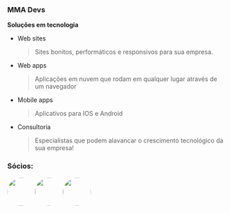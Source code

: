 ### MMA Devs
**Soluções em tecnologia**

 - Web sites
   > Sites bonitos, performáticos e responsivos para sua empresa.
 - Web apps
   > Aplicações em nuvem que rodam em qualquer lugar através de um navegador
 - Mobile apps
   > Aplicativos para IOS e Android
 - Consultoria
   > Especialistas que podem alavancar o crescimento tecnológico da sua empresa!

### Sócios:
<div style="display:flex;">
<a href="https://github.com/matheusdearaujo">
 <img style="width:64px; display:inline-flex; border-radius:100%;" src="https://avatars.githubusercontent.com/matheusdearaujo" />
</a>
<a href="https://github.com/matthns">
<img style="width:64px; display:inline-flex; border-radius:100%;" src="https://avatars.githubusercontent.com/matthns" />
</a>
<a href="https://github.com/anthonyvictor">
<img style="width:64px; display:inline-flex; border-radius:100%;" src="https://avatars.githubusercontent.com/anthonyvictor" />
</a>
</div>
